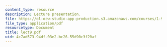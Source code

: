 ```yaml
---
content_type: resource
description: Lecture presentation.
file: https://ol-ocw-studio-app-production.s3.amazonaws.com/courses/1-964-design-for-sustainability-fall-2006/4c7ad57394df03e2bc2655d90c3f20af_lect9.pdf
file_type: application/pdf
resourcetype: Document
title: lect9.pdf
uid: 4c7ad573-94df-03e2-bc26-55d90c3f20af
---
```

